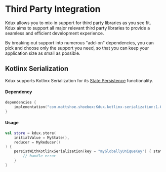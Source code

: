 # Third Party Integration

Kdux allows you to mix-in support for third party libraries as you see fit. Kdux aims to support all major relevant 
third party libraries to provide a seamless and efficient development experience.

By breaking out support into numerous "add-on" dependencies, you can pick and choose only the support you need, so that
you can keep your application size as small as possible.

## Kotlinx Serialization

Kdux supports Kotlinx Serialization for its [State Persistence](persistence_enhancer.md) functionality.  

#### Dependency
```kotlin
dependencies {
    implementation("com.mattshoe.shoebox:Kdux.kotlinx-serialization:1.0.5")
}
```
#### Usage

```kotlin
val store = kdux.store(
    initialValue = MyState(),
    reducer = MyReducer()
) {
    persistWithKotlinxSerialization(key = "myGloballyUniqueKey") { state, error ->
        // handle error
    }
}
```




